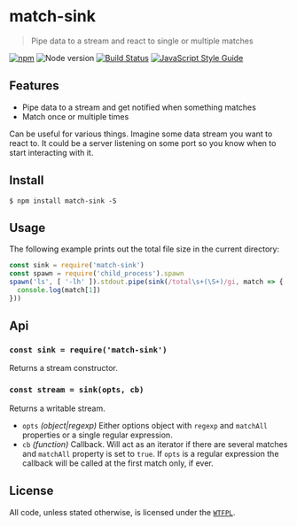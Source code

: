 # match-sink

> Pipe data to a stream and react to single or multiple matches

[![npm](https://img.shields.io/npm/v/match-sink.svg)](https://www.npmjs.com/package/match-sink)
![Node version](https://img.shields.io/node/v/match-sink.svg)
[![Build Status](https://travis-ci.org/ralphtheninja/match-sink.svg?branch=master)](https://travis-ci.org/ralphtheninja/match-sink)
[![JavaScript Style Guide](https://img.shields.io/badge/code_style-standard-brightgreen.svg)](https://standardjs.com)

## Features

* Pipe data to a stream and get notified when something matches
* Match once or multiple times

Can be useful for various things. Imagine some data stream you want to react to. It could be a server listening on some port so you know when to start interacting with it.

## Install

```
$ npm install match-sink -S
```

## Usage

The following example prints out the total file size in the current directory:

```js
const sink = require('match-sink')
const spawn = require('child_process').spawn
spawn('ls', [ '-lh' ]).stdout.pipe(sink(/total\s+(\S+)/gi, match => {
  console.log(match[1])
}))
```

## Api

### `const sink = require('match-sink')`

Returns a stream constructor.

### `const stream = sink(opts, cb)`

Returns a writable stream.

* `opts` *(object|regexp)* Either options object with `regexp` and `matchAll` properties or a single regular expression.
* `cb` *(function)* Callback. Will act as an iterator if there are several matches and `matchAll` property is set to `true`. If `opts` is a regular expression the callback will be called at the first match only, if ever.

## License

All code, unless stated otherwise, is licensed under the [`WTFPL`](http://www.wtfpl.net/txt/copying/).
